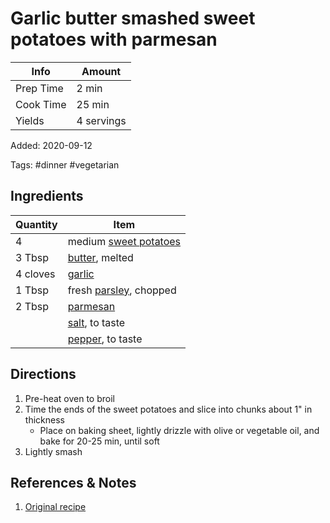 # Garlic butter smashed sweet potatoes with parmesan

| Info      | Amount     |
| --------- | ---------- |
| Prep Time | 2 min      |
| Cook Time | 25 min     |
| Yields    | 4 servings |

Added: 2020-09-12

Tags: #dinner #vegetarian

## Ingredients

| Quantity | Item                                                      |
| -------- | --------------------------------------------------------- |
| 4        | medium [sweet potatoes](../Ingredients/sweet-potatoes.md) |
| 3 Tbsp   | [butter](../Ingredients/butter.md), melted                |
| 4 cloves | [garlic](../Ingredients/garlic.md)                        |
| 1 Tbsp   | fresh [parsley](../Ingredients/parsley.md), chopped       |
| 2 Tbsp   | [parmesan](../Ingredients/parmesan.md)                    |
|          | [salt](../Ingredients/salt.md), to taste                  |
|          | [pepper](../Ingredients/pepper.md), to taste              |

## Directions

1. Pre-heat oven to broil
2. Time the ends of the sweet potatoes and slice into chunks about 1" in thickness
    * Place on baking sheet, lightly drizzle with olive or vegetable oil, and bake for 20-25 min, until soft
3. Lightly smash

## References & Notes

1. [Original recipe](https://cafedelites.com/wprm_print/40378)
